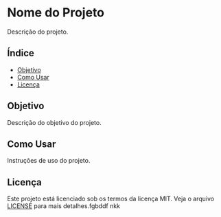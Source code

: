 # Nome do Projeto

Descrição do projeto.

## Índice

- [Objetivo](#objetivo)
- [Como Usar](#como-usar)
- [Licença](#licença)

## Objetivo

Descrição do objetivo do projeto.

## Como Usar

Instruções de uso do projeto.

## Licença

Este projeto está licenciado sob os termos da licença MIT. Veja o arquivo [LICENSE](LICENSE.md) para mais detalhes.fgbddf nkk
